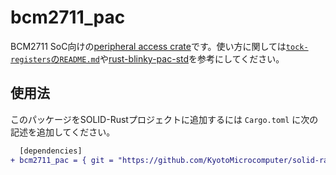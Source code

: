 
# bcm2711_pac

BCM2711 SoC向けの[peripheral access crate][1]です。使い方に関しては[`tock-registers`の`README.md`][2]や[rust-blinky-pac-std](../../rust-blinky-pac-std/rustapp/src/lib.rs)を参考にしてください。

## 使用法

このパッケージをSOLID-Rustプロジェクトに追加するには `Cargo.toml` に次の記述を追加してください。

```diff
  [dependencies]
+ bcm2711_pac = { git = "https://github.com/KyotoMicrocomputer/solid-rapi4-examples.git" } 
```

[1]: https://doc.rust-lang.org/stable/embedded-book/start/registers.html#using-a-peripheral-access-crate-pac
[2]: https://crates.io/crates/tock-registers/0.7.0#user-content-example-using-registers-and-bitfields
